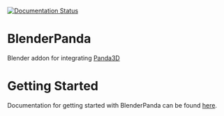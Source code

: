 [![Documentation Status](https://readthedocs.org/projects/blenderpanda/badge/?version=latest)](http://blenderpanda.readthedocs.io/en/latest/?badge=latest)

# BlenderPanda
Blender addon for integrating [Panda3D](http://www.panda3d.org/)

# Getting Started
Documentation for getting started with BlenderPanda can be found [here](https://blenderpanda.readthedocs.org/en/latest/getting_started.html).

